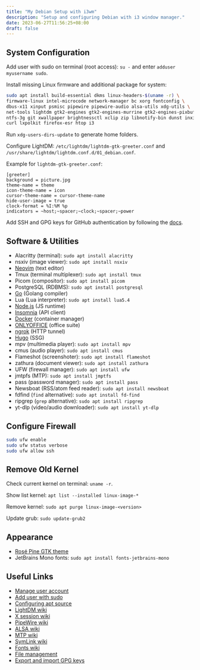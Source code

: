 ```yaml
---
title: "My Debian Setup with i3wm"
description: "Setup and configuring Debian with i3 window manager."
date: 2023-06-27T11:56:25+08:00
draft: false
---
```


## System Configuration

Add user with sudo on terminal (root access): `su -` and enter
`adduser myusername sudo`.

Install missing Linux firmware and additional package for system:

```bash {lineNos=false}
sudo apt install build-essential dkms linux-headers-$(uname -r) \
firmware-linux intel-microcode network-manager bc xorg fontconfig \
dbus-x11 xinput psmisc pipewire pipewire-audio alsa-utils xdg-utils \
net-tools lightdm gtk2-engines gtk2-engines-murrine gtk2-engines-pixbuf \
ntfs-3g git xwallpaper brightnessctl xclip zip libnotify-bin dunst inxi \
curl lxpolkit firefox-esr htop i3
```

Run `xdg-users-dirs-update` to generate home folders.

Configure LightDM: `/etc/lightdm/lightdm-gtk-greeter.conf`
and `/usr/share/lightdm/lightdm.conf.d/01_debian.conf`.

Example for `lightdm-gtk-greeter.conf`:

```
[greeter]
background = picture.jpg
theme-name = theme
icon-theme-name = icon
cursor-theme-name = cursor-theme-name
hide-user-image = true
clock-format = %I:%M %p
indicators = ~host;~spacer;~clock;~spacer;~power
```

Add SSH and GPG keys for GitHub authentication by following
the [docs](https://docs.github.com/en/authentication).

## Software & Utilities

- Alacritty (terminal): `sudo apt install alacritty`
- nsxiv (image viewer): `sudo apt install nsxiv`
- [Neovim](https://neovim.io/) (text editor)
- Tmux (terminal multiplexer): `sudo apt install tmux`
- Picom (compositor): `sudo apt install picom`
- PostgreSQL (RDBMS): `sudo apt install postgresql`
- [Go](https://go.dev/) (Golang compiler)
- Lua (Lua interpreter): `sudo apt install lua5.4`
- [Node.js](https://nodejs.org/) (JS runtime)
- [Insomnia](https://insomnia.rest/) (API client)
- [Docker](https://www.docker.com/) (container manager)
- [ONLYOFFICE](https://www.onlyoffice.com/) (office suite)
- [ngrok](https://ngrok.com/) (HTTP tunnel)
- [Hugo](https://gohugo.io/) (SSG)
- mpv (multimedia player): `sudo apt install mpv`
- cmus (audio player): `sudo apt install cmus`
- Flameshot (screenshoter): `sudo apt install flameshot`
- zathura (document viewer): `sudo apt install zathura`
- UFW (firewall manager): `sudo apt install ufw`
- jmtpfs (MTP): `sudo apt install jmptfs`
- pass (password manager): `sudo apt install pass`
- Newsboat (RSS/atom feed reader): `sudo apt install newsboat`
- fdfind (`find` alternative): `sudo apt install fd-find`
- ripgrep (`grep` alternative): `sudo apt install ripgrep`
- yt-dlp (video/audio downloader): `sudo apt install yt-dlp`

## Configure Firewall

```bash
sudo ufw enable
sudo ufw status verbose
sudo ufw allow ssh
```

## Remove Old Kernel

Check current kernel on terminal: `uname -r`.

Show list kernel: `apt list --installed linux-image-*`

Remove kernel: `sudo apt purge linux-image-<version>`

Update grub: `sudo update-grub2`

## Appearance

- [Rosé Pine GTK theme](https://github.com/rose-pine/gtk)
- JetBrains Mono fonts: `sudo apt install fonts-jetbrains-mono`

## Useful Links

- [Manage user account](https://wiki.debian.org/UserAccounts)
- [Add user with sudo](https://wiki.debian.org/sudo)
- [Configuring apt source](https://wiki.debian.org/SourcesList)
- [LightDM wiki](https://wiki.debian.org/LightDM)
- [X session wiki](https://wiki.debian.org/Xsession)
- [PipeWire wiki](https://wiki.debian.org/PipeWire)
- [ALSA wiki](https://wiki.debian.org/ALSA)
- [MTP wiki](https://wiki.debian.org/mtp)
- [SymLink wiki](https://wiki.debian.org/SymLink)
- [Fonts wiki](https://wiki.debian.org/Fonts)
- [File management](https://wiki.debian.org/CommandsFileManager)
- [Export and import GPG keys](https://wiki.debian.org/EvolutionSecurity)
